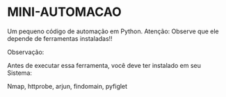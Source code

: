 # MINI-AUTOMACAO
Um pequeno código de automação em Python. Atenção: Observe que ele depende de ferramentas instaladas!!

Observação:


Antes de executar essa ferramenta, você deve ter instalado em seu Sistema: 

Nmap, httprobe, arjun, findomain, pyfiglet
